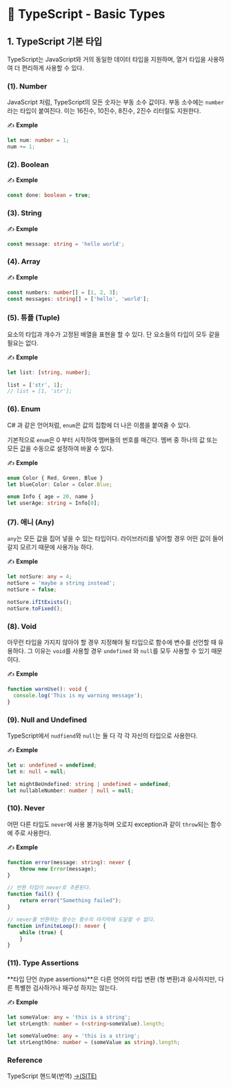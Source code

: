 # 📄 TypeScript - Basic Types

## 1. TypeScript 기본 타입

TypeScript는 JavaScript와 거의 동일한 데이터 타입을 지원하며, 열거 타입을 사용하여 더 편리하게 사용할 수 있다.

### \(1\).  Number

JavaScript 처럼, TypeScript의 모든 숫자는 부동 소수 값이다. 부동 소수에는 `number` 라는 타입이 붙여진다. 이는 16진수, 10진수, 8진수, 2진수 리터럴도 지원한다.

✍ **Exmple**

```typescript
let num: number = 1;
num += 1;
```

### \(2\).  Boolean

✍ **Exmple**

```typescript
const done: boolean = true;
```

### \(3\). String

✍ **Exmple**

```typescript
const message: string = 'hello world';
```

### \(4\). Array

✍ **Exmple**

```typescript
const numbers: number[] = [1, 2, 3];
const messages: string[] = ['hello', 'world'];
```

### \(5\). 튜플 \(Tuple\)

요소의 타입과 개수가 고정된 배열을 표현을 할 수 있다. 단 요소들의 타입이 모두 같을 필요는 없다.

✍ **Exmple**

```typescript
let list: [string, number];

list = ['str', 1];
// list = [1, 'str'];
```

### \(6\).  Enum

C\# 과 같은 언어처럼, `enum`은 값의 집합에 더 나은 이름을 붙여줄 수 있다.

기본적으로 `enum`은 0 부터 시작하여 멤버들의 번호를 매긴다. 멤버 중 하나의 값 또는 모든 값을 수동으로 설정하여 바꿀 수 있다.

✍ **Exmple**

```typescript
enum Color { Red, Green, Blue }
let blueColor: Color = Color.Blue;

enum Info { age = 20, name }
let userAge: string = Info[0];
```

### \(7\). 애니 \(Any\)

`any`는 모든 값을 집어 넣을 수 있는 타입이다. 라이브러리를 넣어할 경우 어떤 값이 들어갈지 모르기 때문에 사용가능 하다.

✍ **Exmple**

```typescript
let notSure: any = 4;
notSure = 'maybe a string instead';
notSure = false;

notSure.ifItExists();
notSure.toFixed(); 
```

### \(**8**\). Void

아무런 타입을 가지지 않아야 할 경우 지정해야 될 타입으로 함수에 변수를 선언할 때 유용하다. 그 이유는 `void`를 사용할 경우 `undefined`  와 `null`를 모두 사용할 수 있기 때문이다.

✍ **Exmple**

```typescript
function warnUse(): void {
  console.log('This is my warning message');
}
```

### \(9\). Null and Undefined

 TypeScript에서 `nudfiend`와 `null`는 둘 다 각 각 자신의 타입으로 사용한다.

✍ **Exmple**

```typescript
let u: undefined = undefined;
let n: null = null;

let mightBeUndefined: string | undefined = undefined;
let nullableNumber: number | null = null;
```

### \(10\).  Never

어떤 다른 타입도 `never`에 사용 불가능하며 오로지 exception과 같이 `throw`되는 함수에 주로 사용한다.

✍ **Exmple**

```typescript
function error(message: string): never {
    throw new Error(message);
}

// 반환 타입이 never로 추론된다.
function fail() {
    return error("Something failed");
}

// never를 반환하는 함수는 함수의 마지막에 도달할 수 없다.
function infiniteLoop(): never {
    while (true) {
    }
}
```

### \(11\). Type Assertions

**타입 단언 \(type assertions\)**은 다른 언어의 타입 변환 \(형 변환\)과 유사하지만, 다른 특별한 검사하거나 재구성 하지는 않는다.

✍ **Exmple**

```typescript
let someValue: any = 'this is a string';
let strLength: number = (<string>someValue).length;

let someValueOne: any = 'this is a string';
let strLengthOne: number = (someValue as string).length;
```

### Reference <a id="reference"></a>

TypeScript 핸드북\(번역\) [→\(SITE\)](https://typescript-kr.github.io/)

